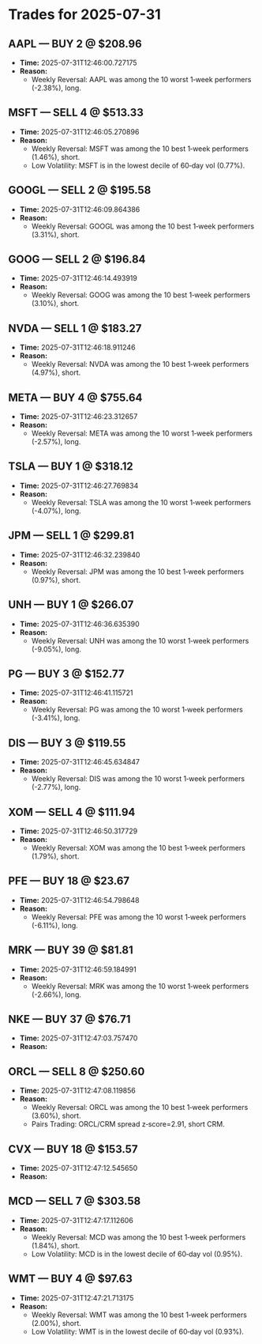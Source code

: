 # Trades for 2025-07-31

## AAPL — BUY 2 @ $208.96
- **Time:** 2025-07-31T12:46:00.727175
- **Reason:**
  - Weekly Reversal: AAPL was among the 10 worst 1‑week performers (-2.38%), long.

## MSFT — SELL 4 @ $513.33
- **Time:** 2025-07-31T12:46:05.270896
- **Reason:**
  - Weekly Reversal: MSFT was among the 10 best 1‑week performers (1.46%), short.
  - Low Volatility: MSFT is in the lowest decile of 60‑day vol (0.77%).

## GOOGL — SELL 2 @ $195.58
- **Time:** 2025-07-31T12:46:09.864386
- **Reason:**
  - Weekly Reversal: GOOGL was among the 10 best 1‑week performers (3.31%), short.

## GOOG — SELL 2 @ $196.84
- **Time:** 2025-07-31T12:46:14.493919
- **Reason:**
  - Weekly Reversal: GOOG was among the 10 best 1‑week performers (3.10%), short.

## NVDA — SELL 1 @ $183.27
- **Time:** 2025-07-31T12:46:18.911246
- **Reason:**
  - Weekly Reversal: NVDA was among the 10 best 1‑week performers (4.97%), short.

## META — BUY 4 @ $755.64
- **Time:** 2025-07-31T12:46:23.312657
- **Reason:**
  - Weekly Reversal: META was among the 10 worst 1‑week performers (-2.57%), long.

## TSLA — BUY 1 @ $318.12
- **Time:** 2025-07-31T12:46:27.769834
- **Reason:**
  - Weekly Reversal: TSLA was among the 10 worst 1‑week performers (-4.07%), long.

## JPM — SELL 1 @ $299.81
- **Time:** 2025-07-31T12:46:32.239840
- **Reason:**
  - Weekly Reversal: JPM was among the 10 best 1‑week performers (0.97%), short.

## UNH — BUY 1 @ $266.07
- **Time:** 2025-07-31T12:46:36.635390
- **Reason:**
  - Weekly Reversal: UNH was among the 10 worst 1‑week performers (-9.05%), long.

## PG — BUY 3 @ $152.77
- **Time:** 2025-07-31T12:46:41.115721
- **Reason:**
  - Weekly Reversal: PG was among the 10 worst 1‑week performers (-3.41%), long.

## DIS — BUY 3 @ $119.55
- **Time:** 2025-07-31T12:46:45.634847
- **Reason:**
  - Weekly Reversal: DIS was among the 10 worst 1‑week performers (-2.77%), long.

## XOM — SELL 4 @ $111.94
- **Time:** 2025-07-31T12:46:50.317729
- **Reason:**
  - Weekly Reversal: XOM was among the 10 best 1‑week performers (1.79%), short.

## PFE — BUY 18 @ $23.67
- **Time:** 2025-07-31T12:46:54.798648
- **Reason:**
  - Weekly Reversal: PFE was among the 10 worst 1‑week performers (-6.11%), long.

## MRK — BUY 39 @ $81.81
- **Time:** 2025-07-31T12:46:59.184991
- **Reason:**
  - Weekly Reversal: MRK was among the 10 worst 1‑week performers (-2.66%), long.

## NKE — BUY 37 @ $76.71
- **Time:** 2025-07-31T12:47:03.757470
- **Reason:**

## ORCL — SELL 8 @ $250.60
- **Time:** 2025-07-31T12:47:08.119856
- **Reason:**
  - Weekly Reversal: ORCL was among the 10 best 1‑week performers (3.60%), short.
  - Pairs Trading: ORCL/CRM spread z‑score=2.91, short CRM.

## CVX — BUY 18 @ $153.57
- **Time:** 2025-07-31T12:47:12.545650
- **Reason:**

## MCD — SELL 7 @ $303.58
- **Time:** 2025-07-31T12:47:17.112606
- **Reason:**
  - Weekly Reversal: MCD was among the 10 best 1‑week performers (1.84%), short.
  - Low Volatility: MCD is in the lowest decile of 60‑day vol (0.95%).

## WMT — BUY 4 @ $97.63
- **Time:** 2025-07-31T12:47:21.713175
- **Reason:**
  - Weekly Reversal: WMT was among the 10 best 1‑week performers (2.00%), short.
  - Low Volatility: WMT is in the lowest decile of 60‑day vol (0.93%).

